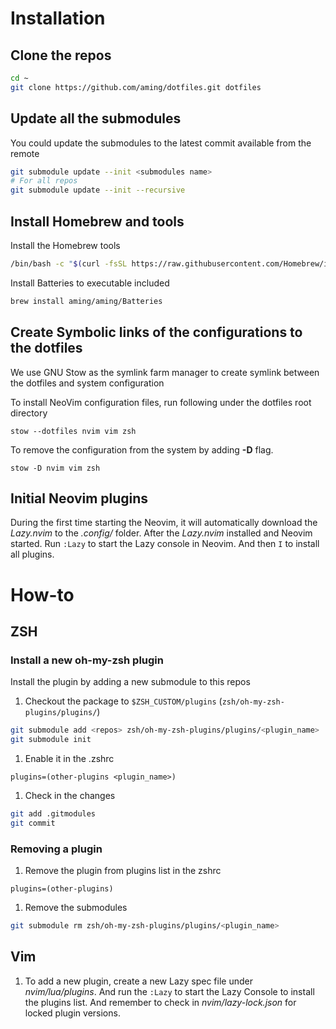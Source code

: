 # Installation

## Clone the repos

```bash
cd ~
git clone https://github.com/aming/dotfiles.git dotfiles
```

## Update all the submodules

You could update the submodules to the latest commit available from the remote

 ```bash
 git submodule update --init <submodules name>
 # For all repos
 git submodule update --init --recursive
 ```
 
## Install Homebrew and tools

Install the Homebrew tools
```bash
/bin/bash -c "$(curl -fsSL https://raw.githubusercontent.com/Homebrew/install/HEAD/install.sh)"
```

Install Batteries to executable included
``` bash
brew install aming/aming/Batteries
```

## Create Symbolic links of the configurations to the dotfiles

We use GNU Stow as the symlink farm manager to create symlink between the dotfiles and system configuration

To install NeoVim configuration files, run following under the dotfiles root directory

```
stow --dotfiles nvim vim zsh
```

To remove the configuration from the system by adding **-D** flag.

```
stow -D nvim vim zsh
```

## Initial Neovim plugins

During the first time starting the Neovim, it will automatically download the _Lazy.nvim_ to the _.config/_ folder.
After the _Lazy.nvim_ installed and Neovim started. Run `:Lazy` to start the Lazy console in Neovim.
And then `I` to install all plugins.

# How-to
## ZSH
### Install a new oh-my-zsh plugin
Install the plugin by adding a new submodule to this repos

1. Checkout the package to `$ZSH_CUSTOM/plugins` (`zsh/oh-my-zsh-plugins/plugins/`)

 ```bash
 git submodule add <repos> zsh/oh-my-zsh-plugins/plugins/<plugin_name>
 git submodule init
 ```

1. Enable it in the .zshrc

 ```
 plugins=(other-plugins <plugin_name>)
 ```

1. Check in the changes
 ```bash
 git add .gitmodules
 git commit
 ```

### Removing a plugin
1. Remove the plugin from plugins list in the zshrc

 ```
 plugins=(other-plugins)
 ```

1. Remove the submodules

 ```bash
 git submodule rm zsh/oh-my-zsh-plugins/plugins/<plugin_name>
 ```

## Vim

1. To add a new plugin, create a new Lazy spec file under _nvim/lua/plugins_. And run the `:Lazy` to start the Lazy
Console to install the plugins list. And remember to check in  _nvim/lazy-lock.json_ for locked plugin versions.

